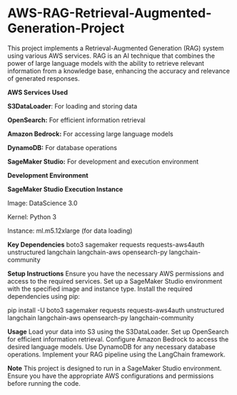 # AWS-RAG-Retrieval-Augmented-Generation-Project
This project implements a Retrieval-Augmented Generation (RAG) system using various AWS services. RAG is an AI technique that combines the power of large language models with the ability to retrieve relevant information from a knowledge base, enhancing the accuracy and relevance of generated responses.


**AWS Services Used**

**S3DataLoader**: For loading and storing data

**OpenSearch:** For efficient information retrieval

**Amazon Bedrock:** For accessing large language models

**DynamoDB:** For database operations

**SageMaker Studio:** For development and execution environment


****Development Environment****

**SageMaker Studio Execution Instance**

Image: DataScience 3.0

Kernel: Python 3

Instance: ml.m5.12xlarge (for data loading)


**Key Dependencies**
boto3
sagemaker
requests
requests-aws4auth
unstructured
langchain
langchain-aws
opensearch-py
langchain-community

**Setup Instructions**
Ensure you have the necessary AWS permissions and access to the required services.
Set up a SageMaker Studio environment with the specified image and instance type.
Install the required dependencies using pip:


pip install -U boto3 sagemaker requests requests-aws4auth unstructured langchain langchain-aws opensearch-py langchain-community

**Usage**
Load your data into S3 using the S3DataLoader.
Set up OpenSearch for efficient information retrieval.
Configure Amazon Bedrock to access the desired language models.
Use DynamoDB for any necessary database operations.
Implement your RAG pipeline using the LangChain framework.

**Note**
This project is designed to run in a SageMaker Studio environment. Ensure you have the appropriate AWS configurations and permissions before running the code.
